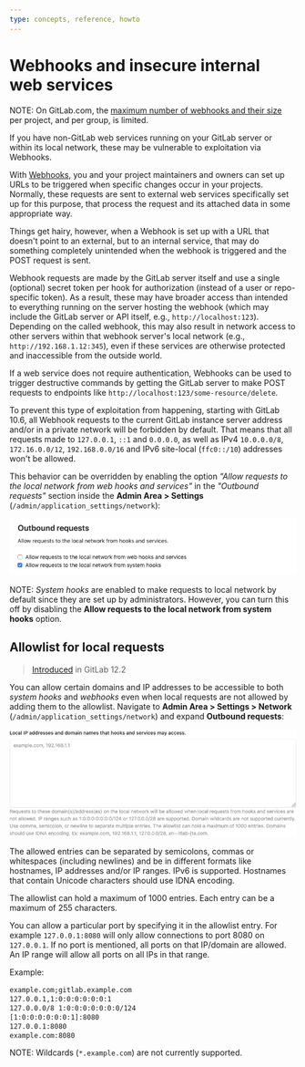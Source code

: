```yaml
---
type: concepts, reference, howto
---
```


# Webhooks and insecure internal web services

NOTE:
On GitLab.com, the [maximum number of webhooks and their size](../user/gitlab_com/index.md#webhooks) per project, and per group, is limited.

If you have non-GitLab web services running on your GitLab server or within its
local network, these may be vulnerable to exploitation via Webhooks.

With [Webhooks](../user/project/integrations/webhooks.md), you and your project
maintainers and owners can set up URLs to be triggered when specific changes
occur in your projects. Normally, these requests are sent to external web
services specifically set up for this purpose, that process the request and its
attached data in some appropriate way.

Things get hairy, however, when a Webhook is set up with a URL that doesn't
point to an external, but to an internal service, that may do something
completely unintended when the webhook is triggered and the POST request is
sent.

Webhook requests are made by the GitLab server itself and use a single
(optional) secret token per hook for authorization (instead of a user or
repo-specific token). As a result, these may have broader access than
intended to everything running on the server hosting the webhook (which
may include the GitLab server or API itself, e.g., `http://localhost:123`).
Depending on the called webhook, this may also result in network access
to other servers within that webhook server's local network (e.g.,
`http://192.168.1.12:345`), even if these services are otherwise protected
and inaccessible from the outside world.

If a web service does not require authentication, Webhooks can be used to
trigger destructive commands by getting the GitLab server to make POST requests
to endpoints like `http://localhost:123/some-resource/delete`.

To prevent this type of exploitation from happening, starting with GitLab 10.6,
all Webhook requests to the current GitLab instance server address and/or in a
private network will be forbidden by default. That means that all requests made
to `127.0.0.1`, `::1` and `0.0.0.0`, as well as IPv4 `10.0.0.0/8`, `172.16.0.0/12`,
`192.168.0.0/16` and IPv6 site-local (`ffc0::/10`) addresses won't be allowed.

This behavior can be overridden by enabling the option *"Allow requests to the
local network from web hooks and services"* in the *"Outbound requests"* section
inside the **Admin Area > Settings** (`/admin/application_settings/network`):

![Outbound requests admin settings](img/outbound_requests_section_v12_2.png)

NOTE:
*System hooks* are enabled to make requests to local network by default since they are
set up by administrators. However, you can turn this off by disabling the
**Allow requests to the local network from system hooks** option.

## Allowlist for local requests

> [Introduced](https://gitlab.com/gitlab-org/gitlab-foss/-/issues/44496) in GitLab 12.2

You can allow certain domains and IP addresses to be accessible to both *system hooks*
and *webhooks* even when local requests are not allowed by adding them to the
allowlist. Navigate to **Admin Area > Settings > Network** (`/admin/application_settings/network`)
and expand **Outbound requests**:

![Outbound local requests allowlist](img/allowlist_v13_0.png)

The allowed entries can be separated by semicolons, commas or whitespaces
(including newlines) and be in different formats like hostnames, IP addresses and/or
IP ranges. IPv6 is supported. Hostnames that contain Unicode characters should
use IDNA encoding.

The allowlist can hold a maximum of 1000 entries. Each entry can be a maximum of
255 characters.

You can allow a particular port by specifying it in the allowlist entry.
For example `127.0.0.1:8080` will only allow connections to port 8080 on `127.0.0.1`.
If no port is mentioned, all ports on that IP/domain are allowed. An IP range
will allow all ports on all IPs in that range.

Example:

```plaintext
example.com;gitlab.example.com
127.0.0.1,1:0:0:0:0:0:0:1
127.0.0.0/8 1:0:0:0:0:0:0:0/124
[1:0:0:0:0:0:0:1]:8080
127.0.0.1:8080
example.com:8080
```

NOTE:
Wildcards (`*.example.com`) are not currently supported.

<!-- ## Troubleshooting

Include any troubleshooting steps that you can foresee. If you know beforehand what issues
one might have when setting this up, or when something is changed, or on upgrading, it's
important to describe those, too. Think of things that may go wrong and include them here.
This is important to minimize requests for support, and to avoid doc comments with
questions that you know someone might ask.

Each scenario can be a third-level heading, e.g. `### Getting error message X`.
If you have none to add when creating a doc, leave this section in place
but commented out to help encourage others to add to it in the future. -->
